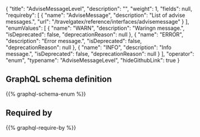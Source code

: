 {
  "title": "AdviseMessageLevel",
  "description": "",
  "weight": 1,
  "fields": null,
  "requireby": [
    {
      "name": "AdviseMessage",
      "description": "List of advise messages.",
      "url": "/travelgatex/reference/interfaces/advisemessage"
    }
  ],
  "enumValues": [
    {
      "name": "WARN",
      "description": "Waringn message.",
      "isDeprecated": false,
      "deprecationReason": null
    },
    {
      "name": "ERROR",
      "description": "Error message.",
      "isDeprecated": false,
      "deprecationReason": null
    },
    {
      "name": "INFO",
      "description": "Info message.",
      "isDeprecated": false,
      "deprecationReason": null
    }
  ],
  "operator": "enum",
  "typename": "AdviseMessageLevel",
  "hideGithubLink": true
}
## GraphQL schema definition

{{% graphql-schema-enum %}}

## Required by

{{% graphql-require-by %}}
